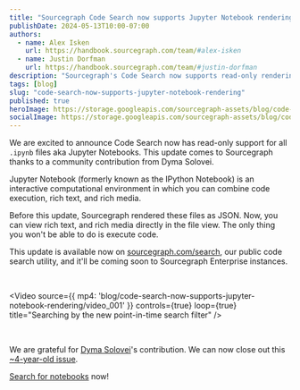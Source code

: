```yaml
---
title: "Sourcegraph Code Search now supports Jupyter Notebook rendering"
publishDate: 2024-05-13T10:00-07:00
authors:
  - name: Alex Isken
    url: https://handbook.sourcegraph.com/team/#alex-isken
  - name: Justin Dorfman
    url: https://handbook.sourcegraph.com/team/#justin-dorfman
description: "Sourcegraph's Code Search now supports read-only rendering of Jupyter Notebooks (.ipynb files), allowing users to view rich text, and media directly in the file view. "
tags: [blog]
slug: "code-search-now-supports-jupyter-notebook-rendering"
published: true
heroImage: https://storage.googleapis.com/sourcegraph-assets/blog/code-search-now-supports-jupyter-notebook-rendering/code-search-now-supports-jupyter-notebook-rendering-og.jpg
socialImage: https://storage.googleapis.com/sourcegraph-assets/blog/code-search-now-supports-jupyter-notebook-rendering/code-search-now-supports-jupyter-notebook-rendering-og.jpg
---
```


We are excited to announce Code Search now has read-only support for all `.ipynb` files aka Jupyter Notebooks. This update comes to Sourcegraph thanks to a community contribution from Dyma Solovei.

Jupyter Notebook (formerly known as the IPython Notebook) is an interactive computational environment in which you can combine code execution, rich text, and rich media.

Before this update, Sourcegraph rendered these files as JSON. Now, you can view rich text, and rich media directly in the file view. The only thing you won't be able to do is execute code.

This update is available now on [sourcegraph.com/search](http://Sourcegraph.com/search), our public code search utility, and it'll be coming soon to Sourcegraph Enterprise instances.

<br/>

<Video
  source={{
    mp4: 'blog/code-search-now-supports-jupyter-notebook-rendering/video_001'
  }}
  controls={true}
  loop={true}
  title="Searching by the new point-in-time search filter"
/>

<br/>

We are grateful for [Dyma Solovei](https://github.com/bevzzz)'s contribution. We can now close out this [~4-year-old issue](https://github.com/sourcegraph/sourcegraph/issues/10203). 

[Search for notebooks](https://sourcegraph.com/search?q=context:global+file:ipynb&patternType=keyword&sm=0) now!
